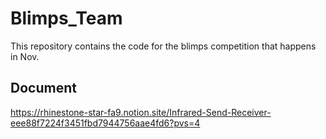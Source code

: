# Blimps_Team

This repository contains the code for the blimps competition that happens in Nov.

## Document
https://rhinestone-star-fa9.notion.site/Infrared-Send-Receiver-eee88f7224f3451fbd7944756aae4fd6?pvs=4